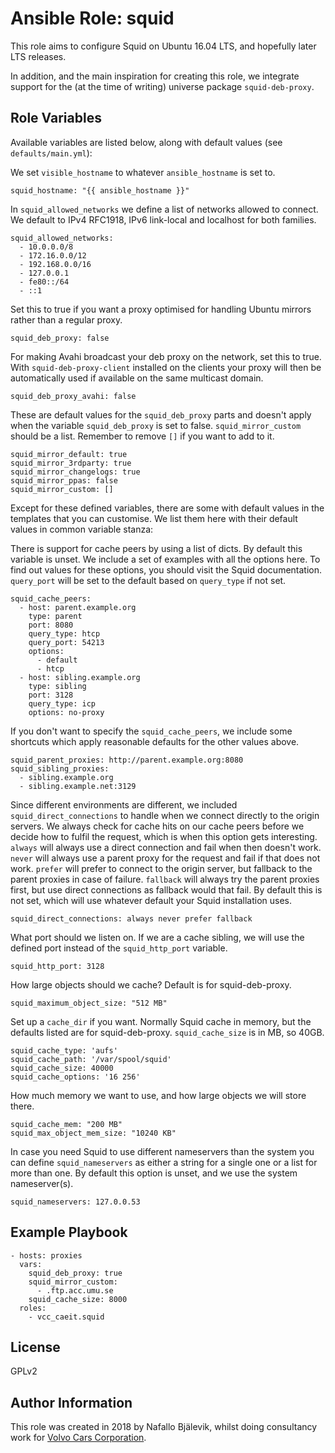 Ansible Role: squid
===================

This role aims to configure Squid on Ubuntu 16.04 LTS, and hopefully later LTS releases.

In addition, and the main inspiration for creating this role, we integrate support for the (at the time of writing) universe package `squid-deb-proxy`.

Role Variables
--------------

Available variables are listed below, along with default values (see `defaults/main.yml`):

We set `visible_hostname` to whatever `ansible_hostname` is set to.

    squid_hostname: "{{ ansible_hostname }}"

In `squid_allowed_networks` we define a list of networks allowed to connect.
We default to IPv4 RFC1918, IPv6 link-local and localhost for both families.

    squid_allowed_networks:
      - 10.0.0.0/8
      - 172.16.0.0/12
      - 192.168.0.0/16
      - 127.0.0.1
      - fe80::/64
      - ::1

Set this to true if you want a proxy optimised for handling Ubuntu mirrors rather than a regular proxy.

    squid_deb_proxy: false

For making Avahi broadcast your deb proxy on the network, set this to true. With `squid-deb-proxy-client` installed on the clients
your proxy will then be automatically used if available on the same multicast domain.

    squid_deb_proxy_avahi: false

These are default values for the `squid_deb_proxy` parts and doesn't apply when the variable `squid_deb_proxy` is set to false.
`squid_mirror_custom` should be a list. Remember to remove `[]` if you want to add to it.

    squid_mirror_default: true
    squid_mirror_3rdparty: true
    squid_mirror_changelogs: true
    squid_mirror_ppas: false
    squid_mirror_custom: []

Except for these defined variables, there are some with default values in the templates that you can customise.
We list them here with their default values in common variable stanza:

There is support for cache peers by using a list of dicts. By default this variable is unset. We include a set of examples with all the options here.
To find out values for these options, you should visit the Squid documentation. `query_port` will be set to the default based on `query_type` if not set.

    squid_cache_peers:
      - host: parent.example.org
        type: parent
        port: 8080
        query_type: htcp
        query_port: 54213
        options:
          - default
          - htcp
      - host: sibling.example.org
        type: sibling
        port: 3128
        query_type: icp
        options: no-proxy

If you don't want to specify the `squid_cache_peers`, we include some shortcuts which apply reasonable defaults for the other values above.

    squid_parent_proxies: http://parent.example.org:8080
    squid_sibling_proxies:
      - sibling.example.org
      - sibling.example.net:3129

Since different environments are different, we included `squid_direct_connections` to handle when we connect directly to the origin servers.
We always check for cache hits on our cache peers before we decide how to fulfil the request, which is when this option gets interesting.
`always` will always use a direct connection and fail when then doesn't work. `never` will always use a parent proxy for the request and fail
if that does not work. `prefer` will prefer to connect to the origin server, but fallback to the parent proxies in case of failure. `fallback`
will always try the parent proxies first, but use direct connections as fallback would that fail.
By default this is not set, which will use whatever default your Squid installation uses.

    squid_direct_connections: always never prefer fallback

What port should we listen on. If we are a cache sibling, we will use the defined port instead of the `squid_http_port` variable.

    squid_http_port: 3128

How large objects should we cache? Default is for squid-deb-proxy.

    squid_maximum_object_size: "512 MB"

Set up a `cache_dir` if you want. Normally Squid cache in memory, but the defaults listed are for squid-deb-proxy.
`squid_cache_size` is in MB, so 40GB.

    squid_cache_type: 'aufs'
    squid_cache_path: '/var/spool/squid' 
    squid_cache_size: 40000
    squid_cache_options: '16 256'

How much memory we want to use, and how large objects we will store there.

    squid_cache_mem: "200 MB"
    squid_max_object_mem_size: "10240 KB"

In case you need Squid to use different nameservers than the system you can define `squid_nameservers` as either a string
for a single one or a list for more than one. By default this option is unset, and we use the system nameserver(s).

    squid_nameservers: 127.0.0.53


Example Playbook
----------------

    - hosts: proxies
      vars:
        squid_deb_proxy: true
        squid_mirror_custom:
          - .ftp.acc.umu.se
        squid_cache_size: 8000
      roles:
        - vcc_caeit.squid

License
-------

GPLv2

Author Information
------------------

This role was created in 2018 by Nafallo Bjälevik, whilst doing consultancy work for [Volvo Cars Corporation](http://www.volvocars.com/).
